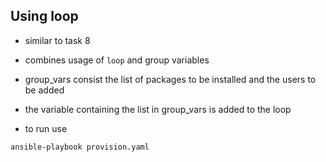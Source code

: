 ## Using loop

- similar to task 8
- combines usage of `loop` and group variables
- group_vars consist the list of packages to be installed and the users to be added
- the variable containing the list in group_vars is added to the loop

- to run use
```
ansible-playbook provision.yaml
```

